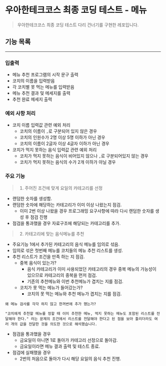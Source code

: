 # 우아한테크코스 최종 코딩 테스트 - 메뉴

>우아한테크코스 최종 코딩 테스트 다리 건너기를 구현한 레포입니다.

## 기능 목록
---

### 입출력

+ 메뉴 추천 프로그램의 시작 문구 출력
+ 코치의 이름을 입력받음
+ 각 코치별 못 먹는 메뉴를 입력받음
+ 메뉴 추천 결과 및 메세지를 출력
+ 추천 완료 메세지 출력

### 예외 사항 처리

+ 코치 이름 입력값 관련 예외 처리
  + 코치의 이름이 `,`로 구분되어 있지 않은 경우
  + 코치의 인원수가 2명 이상 5명 이하가 아닌 경우
  + 코치의 이름이 2글자 이상 4글자 이하가 아닌 경우
+ 코치가 먹지 못하는 음식 입력값 관련 예외 처리
  + 코치가 먹지 못하는 음식이 비어있지 않으나 `,`로 구분되어있지 않는 경우
  + 코치가 먹지 못하는 음식의 수가 2개 이하가 아닐 경우

### 주요 기능
>1. 주어진 조건에 맞게 요일의 카테고리를 선정
+ 랜덤한 숫자를 생성함.
+ 랜덤한 숫자에 해당하는 카테고리가 이미 이상 나왔는지 점검.
  + 이미 2번 이상 나왔을 경우 프로그래밍 요구사항에 따라 다시 랜덤한 숫자를 생성 후 점검 진행
+ 점검을 통과했을 경우 자료구조에 해당되는 카테고리를 추가.

>2. 카테고리에 맞는 음식메뉴를 추천
+ 주요기능 1에서 추가된 카테고리의 음식 메뉴를 임의로 섞음.
+ 임의로 섞은 첫번째 메뉴를 코치들의 메뉴 추천 리스트를 생성.
+ 추천 리스트가 조건을 만족 하는 지 점검.
  + 중복 음식이 있는가?
    + 음식 카테고리가 이미 사용되었던 카테고리의 경우 중복 메뉴의 가능성이 있으므로 카테고리의 중복을 먼저 점검.
    + 기존의 추천메뉴와 이번 추천메뉴가 겹치는 지를 점검.
  + 코치가 못 먹는 메뉴가 들어갔는가? 
    + 코치의 못 먹는 메뉴와 추천 메뉴가 겹치는 지를 점검.
```
왜 메뉴 검사를 각각 하지 않고 한꺼번에 추가 했는가?

"코치에게 추천할 메뉴를 정할 때 이미 추천한 메뉴, 먹지 못하는 메뉴도 포함된 리스트를 전달해야 한다." 라는 문제의 조건에서 리스트를 전달해야 한다고 된 점을 보아 틀리더라도 여러 개의 값을 전달한 것을 의도한 것으로 해석했습니다.
```
  
    
+ 점검을 통과했을 경우 
  + 금요일이 아니면 1로 돌아가 카테고리 선정으로 돌아감.
  + 금요일이라면 메뉴 결과 출력 및 테스트 종료.
+ 점검에 실패했을 경우 
  + 2번의 처음으로 돌아가 다시 해당 요일의 음식 추천 진행.